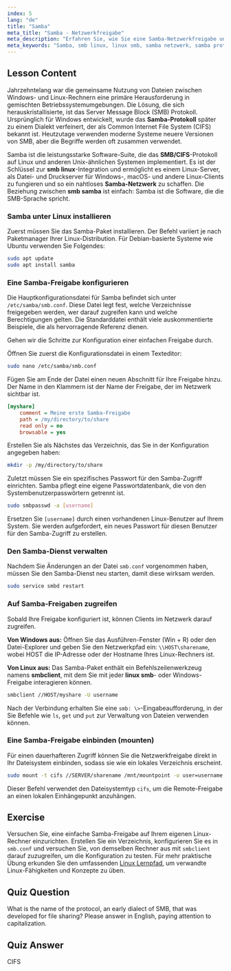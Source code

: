 ```yaml
---
index: 5
lang: "de"
title: "Samba"
meta_title: "Samba - Netzwerkfreigabe"
meta_description: "Erfahren Sie, wie Sie eine Samba-Netzwerkfreigabe unter Linux einrichten. Diese Anleitung behandelt das Samba-Protokoll, Installation, Konfiguration und die Verwendung von smb-Linux-Clients zur Verbindung mit Freigaben."
meta_keywords: "Samba, smb linux, linux smb, samba netzwerk, samba protokoll, smb samba, dateifreigabe, smb.conf, cifs, smbclient, linux anleitung"
---
```


## Lesson Content

Jahrzehntelang war die gemeinsame Nutzung von Dateien zwischen Windows- und Linux-Rechnern eine primäre Herausforderung in gemischten Betriebssystemumgebungen. Die Lösung, die sich herauskristallisierte, ist das Server Message Block (SMB) Protokoll. Ursprünglich für Windows entwickelt, wurde das **Samba-Protokoll** später zu einem Dialekt verfeinert, der als Common Internet File System (CIFS) bekannt ist. Heutzutage verwenden moderne Systeme neuere Versionen von SMB, aber die Begriffe werden oft zusammen verwendet.

Samba ist die leistungsstarke Software-Suite, die das **SMB/CIFS**-Protokoll auf Linux und anderen Unix-ähnlichen Systemen implementiert. Es ist der Schlüssel zur **smb linux**-Integration und ermöglicht es einem Linux-Server, als Datei- und Druckserver für Windows-, macOS- und andere Linux-Clients zu fungieren und so ein nahtloses **Samba-Netzwerk** zu schaffen. Die Beziehung zwischen **smb samba** ist einfach: Samba ist die Software, die die SMB-Sprache spricht.

### Samba unter Linux installieren

Zuerst müssen Sie das Samba-Paket installieren. Der Befehl variiert je nach Paketmanager Ihrer Linux-Distribution. Für Debian-basierte Systeme wie Ubuntu verwenden Sie Folgendes:

```bash
sudo apt update
sudo apt install samba
```

### Eine Samba-Freigabe konfigurieren

Die Hauptkonfigurationsdatei für Samba befindet sich unter `/etc/samba/smb.conf`. Diese Datei legt fest, welche Verzeichnisse freigegeben werden, wer darauf zugreifen kann und welche Berechtigungen gelten. Die Standarddatei enthält viele auskommentierte Beispiele, die als hervorragende Referenz dienen.

Gehen wir die Schritte zur Konfiguration einer einfachen Freigabe durch.

Öffnen Sie zuerst die Konfigurationsdatei in einem Texteditor:

```bash
sudo nano /etc/samba/smb.conf
```

Fügen Sie am Ende der Datei einen neuen Abschnitt für Ihre Freigabe hinzu. Der Name in den Klammern ist der Name der Freigabe, der im Netzwerk sichtbar ist.

```ini
[myshare]
    comment = Meine erste Samba-Freigabe
    path = /my/directory/to/share
    read only = no
    browsable = yes
```

Erstellen Sie als Nächstes das Verzeichnis, das Sie in der Konfiguration angegeben haben:

```bash
mkdir -p /my/directory/to/share
```

Zuletzt müssen Sie ein spezifisches Passwort für den Samba-Zugriff einrichten. Samba pflegt eine eigene Passwortdatenbank, die von den Systembenutzerpasswörtern getrennt ist.

```bash
sudo smbpasswd -a [username]
```

Ersetzen Sie `[username]` durch einen vorhandenen Linux-Benutzer auf Ihrem System. Sie werden aufgefordert, ein neues Passwort für diesen Benutzer für den Samba-Zugriff zu erstellen.

### Den Samba-Dienst verwalten

Nachdem Sie Änderungen an der Datei `smb.conf` vorgenommen haben, müssen Sie den Samba-Dienst neu starten, damit diese wirksam werden.

```bash
sudo service smbd restart
```

### Auf Samba-Freigaben zugreifen

Sobald Ihre Freigabe konfiguriert ist, können Clients im Netzwerk darauf zugreifen.

**Von Windows aus:**
Öffnen Sie das Ausführen-Fenster (Win + R) oder den Datei-Explorer und geben Sie den Netzwerkpfad ein: `\\HOST\sharename`, wobei HOST die IP-Adresse oder der Hostname Ihres Linux-Rechners ist.

**Von Linux aus:**
Das Samba-Paket enthält ein Befehlszeilenwerkzeug namens **smbclient**, mit dem Sie mit jeder **linux smb**- oder Windows-Freigabe interagieren können.

```bash
smbclient //HOST/myshare -U username
```

Nach der Verbindung erhalten Sie eine `smb: \>`-Eingabeaufforderung, in der Sie Befehle wie `ls`, `get` und `put` zur Verwaltung von Dateien verwenden können.

### Eine Samba-Freigabe einbinden (mounten)

Für einen dauerhafteren Zugriff können Sie die Netzwerkfreigabe direkt in Ihr Dateisystem einbinden, sodass sie wie ein lokales Verzeichnis erscheint.

```bash
sudo mount -t cifs //SERVER/sharename /mnt/mountpoint -o user=username,pass=password
```

Dieser Befehl verwendet den Dateisystemtyp `cifs`, um die Remote-Freigabe an einen lokalen Einhängepunkt anzuhängen.

## Exercise

Versuchen Sie, eine einfache Samba-Freigabe auf Ihrem eigenen Linux-Rechner einzurichten. Erstellen Sie ein Verzeichnis, konfigurieren Sie es in `smb.conf` und versuchen Sie, von demselben Rechner aus mit `smbclient` darauf zuzugreifen, um die Konfiguration zu testen. Für mehr praktische Übung erkunden Sie den umfassenden [Linux Lernpfad](https://labex.io/de/learn/linux), um verwandte Linux-Fähigkeiten und Konzepte zu üben.

## Quiz Question

What is the name of the protocol, an early dialect of SMB, that was developed for file sharing? Please answer in English, paying attention to capitalization.

## Quiz Answer

CIFS
